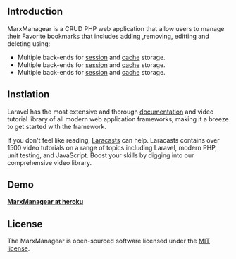

## Introduction

MarxManagear is a CRUD PHP web application that allow users to manage their Favorite bookmarks that includes adding ,removing, editting and deleting using:

- Multiple back-ends for [session](https://laravel.com/docs/session) and [cache](https://laravel.com/docs/cache) storage.
- Multiple back-ends for [session](https://laravel.com/docs/session) and [cache](https://laravel.com/docs/cache) storage.
- Multiple back-ends for [session](https://laravel.com/docs/session) and [cache](https://laravel.com/docs/cache) storage.

## Instlation

Laravel has the most extensive and thorough [documentation](https://laravel.com/docs) and video tutorial library of all modern web application frameworks, making it a breeze to get started with the framework.

If you don't feel like reading, [Laracasts](https://laracasts.com) can help. Laracasts contains over 1500 video tutorials on a range of topics including Laravel, modern PHP, unit testing, and JavaScript. Boost your skills by digging into our comprehensive video library.

## Demo

**[MarxManagear at heroku](https://vehikl.com/)**

## License

The MarxManagear is open-sourced software licensed under the [MIT license](https://opensource.org/licenses/MIT).
